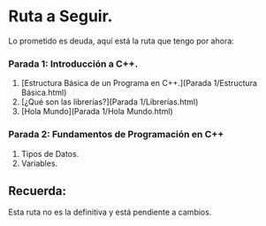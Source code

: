 # Ruta a Seguir.
Lo prometido es deuda, aquí está la ruta que tengo por ahora:  


### Parada 1: Introducción a C++.
1. [Estructura Básica de un Programa en C++.](Parada 1/Estructura Básica.html) 
2. [¿Qué son las librerías?](Parada 1/Librerías.html)
3. [Hola Mundo](Parada 1/Hola Mundo.html)

### Parada 2: Fundamentos de Programación en C++
1. Tipos de Datos.
2. Variables.  



## Recuerda:
Esta ruta no es la definitiva y está pendiente a cambios.